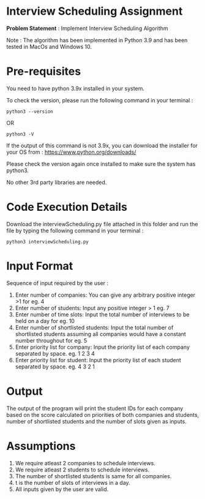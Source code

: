 # Interview Scheduling Assignment

**Problem Statement** : Implement Interview Scheduling Algorithm

Note : The algorithm has been implemented in Python 3.9 and has been tested in MacOs and Windows 10.

# Pre-requisites

You need to have python 3.9x installed in your system.

To check the version, please run the following command in your terminal :

    python3 --version
OR

    python3 -V

If the output of this command is not 3.9x, you can download the installer for your OS from : https://www.python.org/downloads/

Please check the version again once installed to make sure the system has python3.

No other 3rd party libraries are needed.

# Code Execution Details

Download the interviewScheduling.py file attached in this folder and run the file by typing the following command in your terminal :

    python3 interviewScheduling.py


# Input Format

Sequence of input required by the user :
1. Enter number of companies: You can give any arbitrary positive integer >1 for eg. 4
2. Enter number of students: Input any positive integer > 1 eg. 7
3. Enter number of time slots: Input the total number of interviews to be held on a day for eg. 10
4. Enter number of shortlisted students: Input the total number of shortlisted students assuming all companies would have a constant number throughout for eg. 5 
5. Enter priority list for company: Input the priority list of each company separated by space. eg. 1 2 3 4
6. Enter priority list for student: Input the priority list of each student separated by space. eg. 4 3 2 1

# Output
The output of the program will print the student IDs for each company based on the score calculated on priorities of both companies and students, number of shortlisted students and the number of slots given as inputs.

# Assumptions

1. We require atleast 2 companies to schedule interviews.
2. We require atleast 2 students to schedule interviews.
3. The number of shortlisted students is same for all companies.
4. t is the number of slots of interviews in a day.
5. All inputs given by the user are valid.



